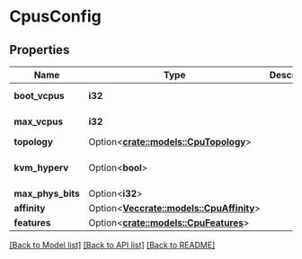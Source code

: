 # CpusConfig

## Properties

Name | Type | Description | Notes
------------ | ------------- | ------------- | -------------
**boot_vcpus** | **i32** |  | [default to 1]
**max_vcpus** | **i32** |  | [default to 1]
**topology** | Option<[**crate::models::CpuTopology**](CpuTopology.md)> |  | [optional]
**kvm_hyperv** | Option<**bool**> |  | [optional][default to false]
**max_phys_bits** | Option<**i32**> |  | [optional]
**affinity** | Option<[**Vec<crate::models::CpuAffinity>**](CpuAffinity.md)> |  | [optional]
**features** | Option<[**crate::models::CpuFeatures**](CpuFeatures.md)> |  | [optional]

[[Back to Model list]](../README.md#documentation-for-models) [[Back to API list]](../README.md#documentation-for-api-endpoints) [[Back to README]](../README.md)


